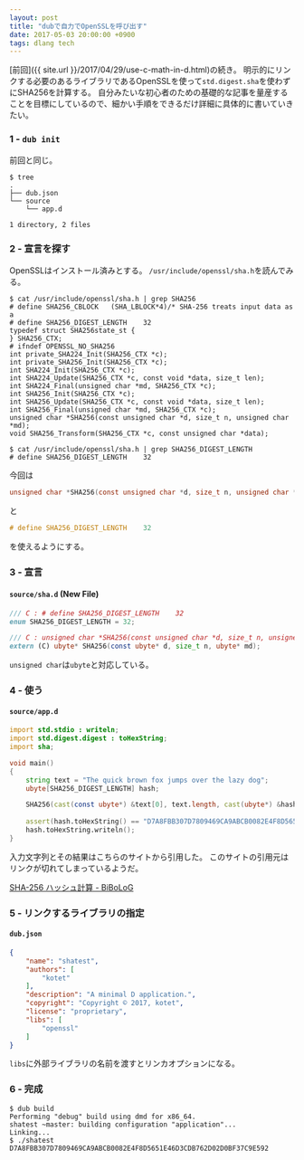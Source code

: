 ```yaml
---
layout: post
title: "dubで自力でOpenSSLを呼び出す"
date: 2017-05-03 20:00:00 +0900
tags: dlang tech
---
```


[前回]({{ site.url }}/2017/04/29/use-c-math-in-d.html)の続き。
明示的にリンクする必要のあるライブラリであるOpenSSLを使って`std.digest.sha`を使わずにSHA256を計算する。
自分みたいな初心者のための基礎的な記事を量産することを目標にしているので、細かい手順をできるだけ詳細に具体的に書いていきたい。

### 1 - `dub init`

前回と同じ。

```console
$ tree
.
├── dub.json
└── source
    └── app.d

1 directory, 2 files
```

### 2 - 宣言を探す

OpenSSLはインストール済みとする。
`/usr/include/openssl/sha.h`を読んでみる。

```console
$ cat /usr/include/openssl/sha.h | grep SHA256
# define SHA256_CBLOCK   (SHA_LBLOCK*4)/* SHA-256 treats input data as a
# define SHA256_DIGEST_LENGTH    32
typedef struct SHA256state_st {
} SHA256_CTX;
# ifndef OPENSSL_NO_SHA256
int private_SHA224_Init(SHA256_CTX *c);
int private_SHA256_Init(SHA256_CTX *c);
int SHA224_Init(SHA256_CTX *c);
int SHA224_Update(SHA256_CTX *c, const void *data, size_t len);
int SHA224_Final(unsigned char *md, SHA256_CTX *c);
int SHA256_Init(SHA256_CTX *c);
int SHA256_Update(SHA256_CTX *c, const void *data, size_t len);
int SHA256_Final(unsigned char *md, SHA256_CTX *c);
unsigned char *SHA256(const unsigned char *d, size_t n, unsigned char *md);
void SHA256_Transform(SHA256_CTX *c, const unsigned char *data);
```

```console
$ cat /usr/include/openssl/sha.h | grep SHA256_DIGEST_LENGTH
# define SHA256_DIGEST_LENGTH    32
```

今回は

```c
unsigned char *SHA256(const unsigned char *d, size_t n, unsigned char *md);
```

と

```c
# define SHA256_DIGEST_LENGTH    32
```

を使えるようにする。

### 3 - 宣言

#### `source/sha.d` (New File)

```d
/// C : # define SHA256_DIGEST_LENGTH    32
enum SHA256_DIGEST_LENGTH = 32;

/// C : unsigned char *SHA256(const unsigned char *d, size_t n, unsigned char *md);
extern (C) ubyte* SHA256(const ubyte* d, size_t n, ubyte* md);
```

`unsigned char`は`ubyte`と対応している。

### 4 - 使う

#### `source/app.d`

```d
import std.stdio : writeln;
import std.digest.digest : toHexString;
import sha;

void main()
{
	string text = "The quick brown fox jumps over the lazy dog";
	ubyte[SHA256_DIGEST_LENGTH] hash;

	SHA256(cast(const ubyte*) &text[0], text.length, cast(ubyte*) &hash[0]);
	
	assert(hash.toHexString() == "D7A8FBB307D7809469CA9ABCB0082E4F8D5651E46D3CDB762D02D0BF37C9E592");
	hash.toHexString.writeln();
}
```

入力文字列とその結果はこちらのサイトから引用した。
このサイトの引用元はリンクが切れてしまっているようだ。

[SHA-256 ハッシュ計算 - BiBoLoG](http://d.hatena.ne.jp/Guernsey/20100622/1277185273)

### 5 - リンクするライブラリの指定

#### `dub.json`

```json
{
	"name": "shatest",
	"authors": [
		"kotet"
	],
	"description": "A minimal D application.",
	"copyright": "Copyright © 2017, kotet",
	"license": "proprietary",
	"libs": [
		"openssl"
	]
}
```

`libs`に外部ライブラリの名前を渡すとリンカオプションになる。

### 6 - 完成

```console
$ dub build
Performing "debug" build using dmd for x86_64.
shatest ~master: building configuration "application"...
Linking...
$ ./shatest
D7A8FBB307D7809469CA9ABCB0082E4F8D5651E46D3CDB762D02D0BF37C9E592
```